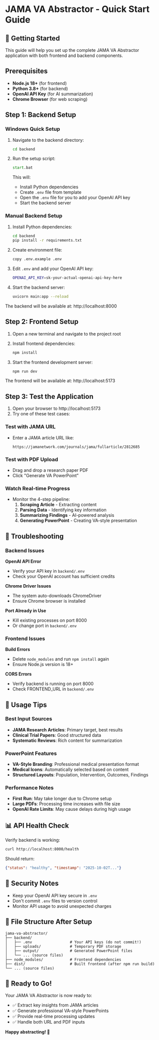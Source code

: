# JAMA VA Abstractor - Quick Start Guide

## 🚀 Getting Started

This guide will help you set up the complete JAMA VA Abstractor application with both frontend and backend components.

## Prerequisites

- **Node.js 18+** (for frontend)
- **Python 3.8+** (for backend)
- **OpenAI API Key** (for AI summarization)
- **Chrome Browser** (for web scraping)

## Step 1: Backend Setup

### Windows Quick Setup
1. Navigate to the backend directory:
   ```cmd
   cd backend
   ```

2. Run the setup script:
   ```cmd
   start.bat
   ```
   This will:
   - Install Python dependencies
   - Create `.env` file from template
   - Open the `.env` file for you to add your OpenAI API key
   - Start the backend server

### Manual Backend Setup
1. Install Python dependencies:
   ```bash
   cd backend
   pip install -r requirements.txt
   ```

2. Create environment file:
   ```bash
   copy .env.example .env
   ```

3. Edit `.env` and add your OpenAI API key:
   ```bash
   OPENAI_API_KEY=sk-your-actual-openai-api-key-here
   ```

4. Start the backend server:
   ```bash
   uvicorn main:app --reload
   ```

The backend will be available at: http://localhost:8000

## Step 2: Frontend Setup

1. Open a new terminal and navigate to the project root
2. Install frontend dependencies:
   ```bash
   npm install
   ```

3. Start the frontend development server:
   ```bash
   npm run dev
   ```

The frontend will be available at: http://localhost:5173

## Step 3: Test the Application

1. Open your browser to http://localhost:5173
2. Try one of these test cases:

### Test with JAMA URL
- Enter a JAMA article URL like:
  ```
  https://jamanetwork.com/journals/jama/fullarticle/2812685
  ```

### Test with PDF Upload
- Drag and drop a research paper PDF
- Click "Generate VA PowerPoint"

### Watch Real-time Progress
- Monitor the 4-step pipeline:
  1. **Scraping Article** - Extracting content
  2. **Parsing Data** - Identifying key information
  3. **Summarizing Findings** - AI-powered analysis
  4. **Generating PowerPoint** - Creating VA-style presentation

## 🔧 Troubleshooting

### Backend Issues

**OpenAI API Error**
- Verify your API key in `backend/.env`
- Check your OpenAI account has sufficient credits

**Chrome Driver Issues**
- The system auto-downloads ChromeDriver
- Ensure Chrome browser is installed

**Port Already in Use**
- Kill existing processes on port 8000
- Or change port in `backend/.env`

### Frontend Issues

**Build Errors**
- Delete `node_modules` and run `npm install` again
- Ensure Node.js version is 18+

**CORS Errors**
- Verify backend is running on port 8000
- Check FRONTEND_URL in `backend/.env`

## 🎯 Usage Tips

### Best Input Sources
- **JAMA Research Articles**: Primary target, best results
- **Clinical Trial Papers**: Good structured data
- **Systematic Reviews**: Rich content for summarization

### PowerPoint Features
- **VA-Style Branding**: Professional medical presentation format
- **Medical Icons**: Automatically selected based on content
- **Structured Layouts**: Population, Intervention, Outcomes, Findings

### Performance Notes
- **First Run**: May take longer due to Chrome setup
- **Large PDFs**: Processing time increases with file size
- **OpenAI Rate Limits**: May cause delays during high usage

## 📊 API Health Check

Verify backend is working:
```bash
curl http://localhost:8000/health
```

Should return:
```json
{"status": "healthy", "timestamp": "2025-10-02T..."}
```

## 🔐 Security Notes

- Keep your OpenAI API key secure in `.env`
- Don't commit `.env` files to version control
- Monitor API usage to avoid unexpected charges

## 📁 File Structure After Setup

```
jama-va-abstractor/
├── backend/
│   ├── .env                 # Your API keys (do not commit!)
│   ├── uploads/             # Temporary PDF storage
│   ├── output/              # Generated PowerPoint files
│   └── ... (source files)
├── node_modules/            # Frontend dependencies
├── dist/                    # Built frontend (after npm run build)
└── ... (source files)
```

## 🚀 Ready to Go!

Your JAMA VA Abstractor is now ready to:
- ✅ Extract key insights from JAMA articles
- ✅ Generate professional VA-style PowerPoints
- ✅ Provide real-time processing updates
- ✅ Handle both URL and PDF inputs

**Happy abstracting! 🎉**
